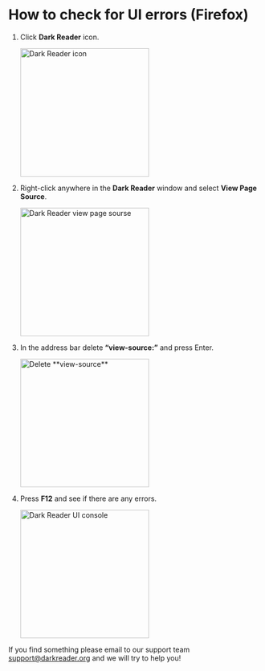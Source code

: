 # How to check for UI errors (Firefox)

1. Click **Dark Reader** icon.

    <img src="/images/tips/reset-settings-icon.png" alt="Dark Reader icon" style="width: 16rem;" loading="lazy" />

2. Right-click anywhere in the **Dark Reader** window and select **View Page Source**.

    <img src="/images/tips/UI-err-viewpage.png" alt="Dark Reader view page sourse" style="width: 16rem;" loading="lazy" />

3. In the address bar delete **“view-source:”** and press Enter.

    <img src="/images/tips/UI-err-del.png" alt="Delete **view-source**" style="width: 16rem;" loading="lazy" />

4. Press **F12** and see if there are any errors.

    <img src="/images/tips/UI-err-console.png" alt="Dark Reader UI console" style="width: 16rem;" loading="lazy" />

If you find something please email to our support team support@darkreader.org and we will try to help you!
